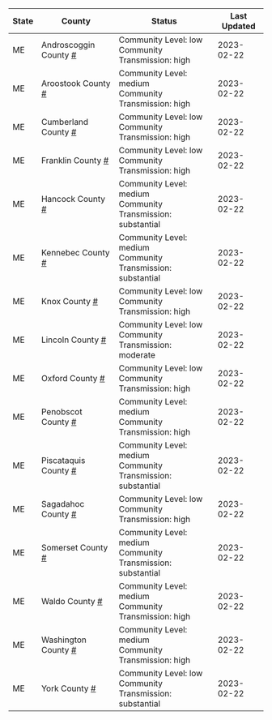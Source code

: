 State | County | Status | Last Updated
--- | --- | --- | --- 
ME | Androscoggin County <a href="#androscoggin_county">#</a> | <a name="androscoggin_county"></a>Community Level: low<br/>Community Transmission: high | 2023-02-22
ME | Aroostook County <a href="#aroostook_county">#</a> | <a name="aroostook_county"></a>Community Level: medium<br/>Community Transmission: high | 2023-02-22
ME | Cumberland County <a href="#cumberland_county">#</a> | <a name="cumberland_county"></a>Community Level: low<br/>Community Transmission: high | 2023-02-22
ME | Franklin County <a href="#franklin_county">#</a> | <a name="franklin_county"></a>Community Level: low<br/>Community Transmission: high | 2023-02-22
ME | Hancock County <a href="#hancock_county">#</a> | <a name="hancock_county"></a>Community Level: medium<br/>Community Transmission: substantial | 2023-02-22
ME | Kennebec County <a href="#kennebec_county">#</a> | <a name="kennebec_county"></a>Community Level: medium<br/>Community Transmission: substantial | 2023-02-22
ME | Knox County <a href="#knox_county">#</a> | <a name="knox_county"></a>Community Level: low<br/>Community Transmission: high | 2023-02-22
ME | Lincoln County <a href="#lincoln_county">#</a> | <a name="lincoln_county"></a>Community Level: low<br/>Community Transmission: moderate | 2023-02-22
ME | Oxford County <a href="#oxford_county">#</a> | <a name="oxford_county"></a>Community Level: low<br/>Community Transmission: high | 2023-02-22
ME | Penobscot County <a href="#penobscot_county">#</a> | <a name="penobscot_county"></a>Community Level: medium<br/>Community Transmission: high | 2023-02-22
ME | Piscataquis County <a href="#piscataquis_county">#</a> | <a name="piscataquis_county"></a>Community Level: medium<br/>Community Transmission: substantial | 2023-02-22
ME | Sagadahoc County <a href="#sagadahoc_county">#</a> | <a name="sagadahoc_county"></a>Community Level: low<br/>Community Transmission: high | 2023-02-22
ME | Somerset County <a href="#somerset_county">#</a> | <a name="somerset_county"></a>Community Level: medium<br/>Community Transmission: substantial | 2023-02-22
ME | Waldo County <a href="#waldo_county">#</a> | <a name="waldo_county"></a>Community Level: medium<br/>Community Transmission: high | 2023-02-22
ME | Washington County <a href="#washington_county">#</a> | <a name="washington_county"></a>Community Level: medium<br/>Community Transmission: high | 2023-02-22
ME | York County <a href="#york_county">#</a> | <a name="york_county"></a>Community Level: low<br/>Community Transmission: substantial | 2023-02-22
